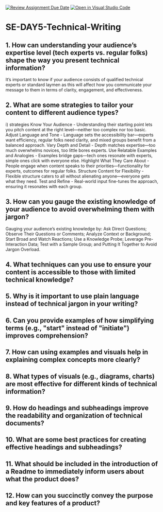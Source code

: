 [![Review Assignment Due Date](https://classroom.github.com/assets/deadline-readme-button-22041afd0340ce965d47ae6ef1cefeee28c7c493a6346c4f15d667ab976d596c.svg)](https://classroom.github.com/a/zsAR-pyY)
[![Open in Visual Studio Code](https://classroom.github.com/assets/open-in-vscode-2e0aaae1b6195c2367325f4f02e2d04e9abb55f0b24a779b69b11b9e10269abc.svg)](https://classroom.github.com/online_ide?assignment_repo_id=18494299&assignment_repo_type=AssignmentRepo)
# SE-DAY5-Technical-Writing
## 1. How can understanding your audience’s expertise level (tech experts vs. regular folks) shape the way you present technical information?
It’s important to know if your audience consists of qualified technical experts or standard laymen as this will affect how you communicate your message to them in terms of clarity, engagement, and effectiveness.

## 2. What are some strategies to tailor your content to different audience types?
i) strategies 
Know Your Audience - Understanding their starting point lets you pitch content at the right level—neither too complex nor too basic.
Adjust Language and Tone - Language sets the accessibility bar—experts want efficiency, regular folks need clarity, and mixed groups benefit from a balanced approach.
Vary Depth and Detail - Depth matches expertise—too much overwhelms novices, too little bores experts.
Use Relatable Examples and Analogies - Examples bridge gaps—tech ones resonate with experts, simple ones click with everyone else.
Highlight What They Care About - People engage when content speaks to their priorities—functionality for experts, outcomes for regular folks.
Structure Content for Flexibility - Flexible structure caters to all without alienating anyone—everyone gets what they need.
Test and Refine - Real-world input fine-tunes the approach, ensuring it resonates with each group.

## 3. How can you gauge the existing knowledge of your audience to avoid overwhelming them with jargon?
Gauging your audience’s existing knowledge by:
Ask Direct Questions; Observe Their Questions or Comments; Analyze Context or Background; Start Broad and Watch Reactions; Use a Knowledge Probe; Leverage Pre-Interaction Data; Test with a Sample Group; and Putting It Together to Avoid Jargon Overload.

## 4. What techniques can you use to ensure your content is accessible to those with limited technical knowledge?
## 5. Why is it important to use plain language instead of technical jargon in your writing?
## 6. Can you provide examples of how simplifying terms (e.g., "start" instead of "initiate") improves comprehension?
## 7. How can using examples and visuals help in explaining complex concepts more clearly?
## 8. What types of visuals (e.g., diagrams, charts) are most effective for different kinds of technical information?
## 9. How do headings and subheadings improve the readability and organization of technical documents?
## 10. What are some best practices for creating effective headings and subheadings?
## 11. What should be included in the introduction of a Readme to immediately inform users about what the product does?
## 12. How can you succinctly convey the purpose and key features of a product?
